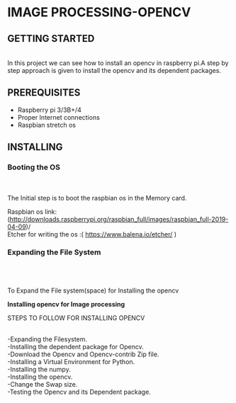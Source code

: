 # IMAGE PROCESSING-OPENCV



## GETTING STARTED
        
   <br>In this project we can see how to install an opencv in raspberry pi.A step by step approach is given to install the opencv and its dependent packages.</br>
   
   
## PREREQUISITES
 
   - Raspberry pi 3/3B+/4
   - Proper Internet connections
   - Raspbian stretch os
   
   
## INSTALLING

### Booting the OS

<br> <br> The Initial step is to boot the raspbian os in the Memory card.</br>

Raspbian os link: (http://downloads.raspberrypi.org/raspbian_full/images/raspbian_full-2019-04-09)/</br>
Etcher for writing the os :( https://www.balena.io/etcher/ )



### Expanding the File System

<br> <br> <br> To Expand the File system(space) for Installing the opencv

   




**Installing opencv for Image processing**
 
 
 STEPS TO FOLLOW FOR INSTALLING OPENCV
 
<br> -Expanding the Filesystem.</br>
 -Installing the dependent package for Opencv.</br>
 -Download the Opencv and Opencv-contrib Zip file.</br>
 -Installing a Virtual Environment for Python.</br>
 -Installing the numpy.</br>
 -Installing the opencv.</br>
 -Change the Swap size.</br>
 -Testing the Opencv and its Dependent package.</br>

